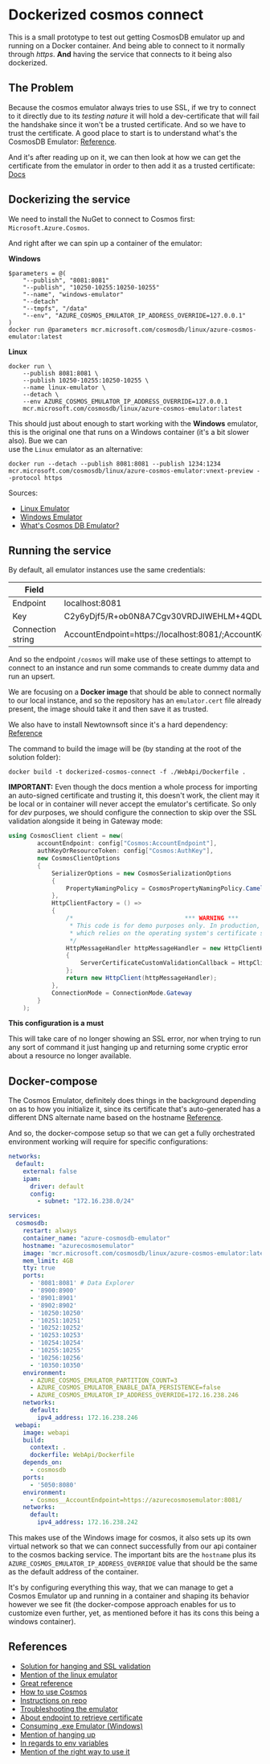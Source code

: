 # Dockerized cosmos connect

This is a small prototype to test out getting CosmosDB emulator up and running on a
Docker container. And being able to connect to it normally through _https_. **And**
having the service that connects to it being also dockerized.

## The Problem

Because the cosmos emulator always tries to use SSL, if we try to connect to it
directly due to its _testing nature_ it will hold a dev-certificate that will fail
the handshake since it won't be a trusted certificate. And so we have to trust the
certificate. A good place to start is to understand what's the CosmosDB Emulator:
[Reference](https://learn.microsoft.com/en-us/azure/cosmos-db/emulator).

And it's after reading up on it, we can then look at how we can get the certificate
from the emulator in order to then add it as a trusted
certificate: [Docs](https://learn.microsoft.com/en-us/azure/cosmos-db/how-to-develop-emulator?tabs=docker-linux%2Ccsharp&pivots=api-nosql#install-the-emulator)

## Dockerizing the service

We need to install the NuGet to connect to Cosmos first: `Microsoft.Azure.Cosmos`.

And right after we can spin up a container of the emulator:

**Windows**

```
$parameters = @(
    "--publish", "8081:8081"
    "--publish", "10250-10255:10250-10255"
    "--name", "windows-emulator"
    "--detach"
    "--tmpfs", "/data"
    "--env", "AZURE_COSMOS_EMULATOR_IP_ADDRESS_OVERRIDE=127.0.0.1"
)
docker run @parameters mcr.microsoft.com/cosmosdb/linux/azure-cosmos-emulator:latest
```

**Linux**

```
docker run \
    --publish 8081:8081 \
    --publish 10250-10255:10250-10255 \
    --name linux-emulator \
    --detach \
    --env AZURE_COSMOS_EMULATOR_IP_ADDRESS_OVERRIDE=127.0.0.1
    mcr.microsoft.com/cosmosdb/linux/azure-cosmos-emulator:latest
```

This should just about enough to start working with the **Windows** emulator, this is 
the original one that runs on a Windows container (it's a bit slower also). Bue we can  
use the `Linux` emulator as an alternative:

```
docker run --detach --publish 8081:8081 --publish 1234:1234 mcr.microsoft.com/cosmosdb/linux/azure-cosmos-emulator:vnext-preview --protocol https
```

Sources:

- [Linux Emulator](https://learn.microsoft.com/en-us/azure/cosmos-db/emulator-linux)
- [Windows Emulator](https://learn.microsoft.com/en-us/azure/cosmos-db/how-to-develop-emulator?tabs=docker-linux%2Ccsharp&pivots=api-nosql#install-the-emulator)
- [What's Cosmos DB Emulator?](https://learn.microsoft.com/en-us/azure/cosmos-db/emulator)

## Running the service

By default, all emulator instances use the same credentials:

| Field             | Value                                                                                                                                        |
|-------------------|----------------------------------------------------------------------------------------------------------------------------------------------|
| Endpoint          | localhost:8081                                                                                                                               |
| Key               | C2y6yDjf5/R+ob0N8A7Cgv30VRDJIWEHLM+4QDU5DE2nQ9nDuVTqobD4b8mGGyPMbIZnqyMsEcaGQy67XIw/Jw==                                                     |
| Connection string | AccountEndpoint=https://localhost:8081/;AccountKey=C2y6yDjf5/R+ob0N8A7Cgv30VRDJIWEHLM+4QDU5DE2nQ9nDuVTqobD4b8mGGyPMbIZnqyMsEcaGQy67XIw/Jw==; |

And so the endpoint `/cosmos` will make use of these settings to attempt to connect 
to an instance and run some commands to create dummy data and run an upsert.

We are focusing on a **Docker image** that should be able to connect normally to 
our local instance, and so the repository has an `emulator.cert` file already present, 
the image should take it and then save it as trusted.

We also have to install Newtownsoft since it's a hard dependency: [Reference](https://github.com/Azure/azure-cosmos-dotnet-v3/issues/4900) 

The command to build the image will be (by standing at the root of the solution folder):

```
docker build -t dockerized-cosmos-connect -f ./WebApi/Dockerfile .
```

**IMPORTANT:** Even though the docs mention a whole process for importing an auto-signed 
certificate and trusting it, this doesn't work, the client may it be local or 
in container will never accept the emulator's certificate. So only for _dev_ purposes, 
we should configure the connection to skip over the SSL validation alongside it 
being in Gateway mode:

```csharp
using CosmosClient client = new(
        accountEndpoint: config["Cosmos:AccountEndpoint"],
        authKeyOrResourceToken: config["Cosmos:AuthKey"],
        new CosmosClientOptions
        {
            SerializerOptions = new CosmosSerializationOptions
            {
                PropertyNamingPolicy = CosmosPropertyNamingPolicy.CamelCase
            },
            HttpClientFactory = () =>
            {
                /*                               *** WARNING ***
                 * This code is for demo purposes only. In production, you should use the default behavior,
                 * which relies on the operating system's certificate store to validate the certificates.
                 */
                HttpMessageHandler httpMessageHandler = new HttpClientHandler
                {
                    ServerCertificateCustomValidationCallback = HttpClientHandler.DangerousAcceptAnyServerCertificateValidator
                };
                return new HttpClient(httpMessageHandler);
            },
            ConnectionMode = ConnectionMode.Gateway
        }
    );
```
**This configuration is a must**

This will take care of no longer showing an SSL error, nor when trying to run any 
sort of command it just hanging up and returning some cryptic error about a resource 
no longer available. 

## Docker-compose

The Cosmos Emulator, definitely does things in the background depending on as to how 
you initialize it, since its certificate that's auto-generated has a different 
DNS alternate name based on the hostname [Reference](https://github.com/Azure/azure-cosmos-db-emulator-docker/issues/76). 

And so, the docker-compose setup so that we can get a fully orchestrated environment 
working will require for specific configurations:

```yaml
networks:
  default:
    external: false
    ipam:
      driver: default
      config:
        - subnet: "172.16.238.0/24"

services:
  cosmosdb:
    restart: always
    container_name: "azure-cosmosdb-emulator"
    hostname: "azurecosmosemulator"
    image: 'mcr.microsoft.com/cosmosdb/linux/azure-cosmos-emulator:latest'
    mem_limit: 4GB
    tty: true
    ports:
      - '8081:8081' # Data Explorer
      - '8900:8900'
      - '8901:8901'
      - '8902:8902'
      - '10250:10250'
      - '10251:10251'
      - '10252:10252'
      - '10253:10253'
      - '10254:10254'
      - '10255:10255'
      - '10256:10256'
      - '10350:10350'
    environment:
      - AZURE_COSMOS_EMULATOR_PARTITION_COUNT=3
      - AZURE_COSMOS_EMULATOR_ENABLE_DATA_PERSISTENCE=false
      - AZURE_COSMOS_EMULATOR_IP_ADDRESS_OVERRIDE=172.16.238.246
    networks:
      default:
        ipv4_address: 172.16.238.246
  webapi:
    image: webapi
    build:
      context: .
      dockerfile: WebApi/Dockerfile
    depends_on:
      - cosmosdb
    ports:
      - '5050:8080'
    environment:
      - Cosmos__AccountEndpoint=https://azurecosmosemulator:8081/
    networks:
      default:
        ipv4_address: 172.16.238.242
```
This makes use of the Windows image for cosmos, it also sets up its own virtual 
network so that we can connect successfully from our api container to the cosmos 
backing service. The important bits are the `hostname` plus its `AZURE_COSMOS_EMULATOR_IP_ADDRESS_OVERRIDE` 
value that should be the same as the default address of the container.

It's by configuring everything this way, that we can manage to get a Cosmos Emulator 
up and running in a container and shaping its behavior however we see fit (the 
docker-compose approach enables for us to customize even further, yet, as mentioned 
before it has its cons this being a windows container).

## References

- [Solution for hanging and SSL validation](https://github.com/Azure/azure-cosmos-db-emulator-docker/issues/135)
- [Mention of the linux emulator](https://github.com/Azure/azure-cosmos-db-emulator-docker/issues/76)
- [Great reference](https://github.com/Azure/cosmosdb-emulator-recipes/tree/main/dotnet/linux)
- [How to use Cosmos](https://learn.microsoft.com/en-us/azure/cosmos-db/nosql/how-to-dotnet-get-started)
- [Instructions on repo](https://github.com/Azure/azure-cosmos-db-emulator-docker/blob/master/README.md)
- [Troubleshooting the emulator](https://learn.microsoft.com/en-us/troubleshoot/azure/cosmos-db/tools-connectors/emulator)
- [About endpoint to retrieve certificate](https://github.com/Azure/azure-cosmos-db-emulator-docker/issues/117)
- [Consuming .exe Emulator (Windows)](https://stackoverflow.com/questions/55018321/azure-cosmos-db-emulator-on-a-local-area-network)
- [Mention of hanging up](https://stackoverflow.com/questions/71606631/azure-cosmos-emulator-hangs-when-i-try-to-create-a-database)
- [In regards to env variables](https://github.com/Azure/azure-cosmos-dotnet-v3/issues/2623)
- [Mention of the right way to use it](https://github.com/Azure/azure-cosmos-dotnet-v3/issues/1232#issuecomment-670673733)